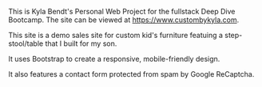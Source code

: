 This is Kyla Bendt's Personal Web Project for the fullstack Deep Dive Bootcamp.  The site can be viewed at https://www.custombykyla.com.

This site is a demo sales site for custom kid's furniture featuing a step-stool/table that I built for my son.  

It uses Bootstrap to create a responsive, mobile-friendly design.  

It also features a contact form protected from spam by Google ReCaptcha.  
